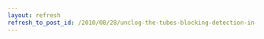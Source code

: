 ```yaml
---
layout: refresh
refresh_to_post_id: /2010/08/28/unclog-the-tubes-blocking-detection-in-eventlet
---
```

